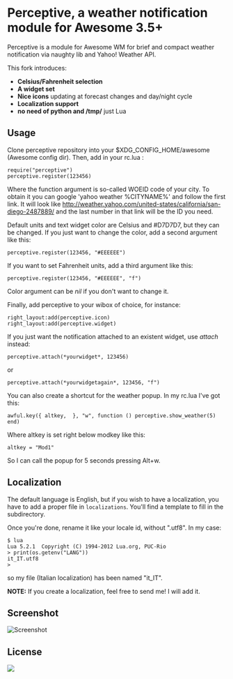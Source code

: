 Perceptive, a weather notification module for Awesome 3.5+
================================

Perceptive is a module for Awesome WM for brief and compact
weather notification via naughty lib and Yahoo! Weather API.

This fork introduces: 

- **Celsius/Fahrenheit selection**
- **A widget set**
- **Nice icons** updating at forecast changes and day/night cycle
- **Localization support** 
- **no need of python and /tmp/** just Lua

Usage
-----
Clone perceptive repository into your $XDG_CONFIG_HOME/awesome (Awesome config dir).
Then, add in your rc.lua :

    require("perceptive")
    perceptive.register(123456)

Where the function argument is so-called WOEID code of your city.
To obtain it you can google 'yahoo weather %CITYNAME%' and follow the first link.
It will look like http://weather.yahoo.com/united-states/california/san-diego-2487889/
and the last number in that link will be the ID you need.

Default units and text widget color are Celsius and #D7D7D7, but they can be changed.
If you just want to change the color, add a second argument like this:

    perceptive.register(123456, "#EEEEEE")

If you want to set Fahrenheit units, add a third argument like this:

    perceptive.register(123456, "#EEEEEE", "f")

Color argument can be *nil* if you don't want to change it.

Finally, add perceptive to your wibox of choice, for instance:

    right_layout:add(perceptive.icon)
    right_layout:add(perceptive.widget)

If you just want the notification attached to an existent widget, use *attach* instead:

    perceptive.attach(*yourwidget*, 123456)

or 

    perceptive.attach(*yourwidgetagain*, 123456, "f")

You can also create a shortcut for the weather popup. In my rc.lua I've got this:

    awful.key({ altkey,  }, "w", function () perceptive.show_weather(5) end) 

Where altkey is set right below modkey like this:

    altkey = "Mod1"

So I can call the popup for 5 seconds pressing Alt+w.

Localization
-----
The default language is English, but if you wish to have a localization, you
have to add a proper file in ``localizations``. You'll find a
template to fill in the subdirectory. 

Once you're done, rename it like your locale id, without ".utf8". In my case:

    $ lua
    Lua 5.2.1  Copyright (C) 1994-2012 Lua.org, PUC-Rio
    > print(os.getenv("LANG"))
    it_IT.utf8
    > 

so my file (Italian localization) has been named "it_IT".

**NOTE:** If you create a localization, feel free to send me! I will add it.

Screenshot
-----
![Screenshot][1]

[1]: http://i.imgur.com/ycLqp26.png

License
-----
<a href="http://www.wtfpl.net"><img src="http://www.wtfpl.net/wp-content/uploads/2012/12/logo-220x1601.png"/></a>
